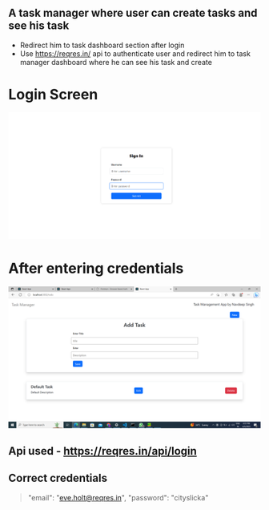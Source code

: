 ##  A task manager where user can create tasks and see his task 

- Redirect him to task dashboard section after login
- Use https://reqres.in/ api to authenticate user and redirect him to task manager
dashboard where he can see his task and create


# Login Screen
![](./assets/Capture.PNG)

# After entering credentials

![](./assets/Capture2.PNG)


## Api used - https://reqres.in/api/login

## Correct credentials
 
 > "email": "eve.holt@reqres.in",
 >   "password": "cityslicka"